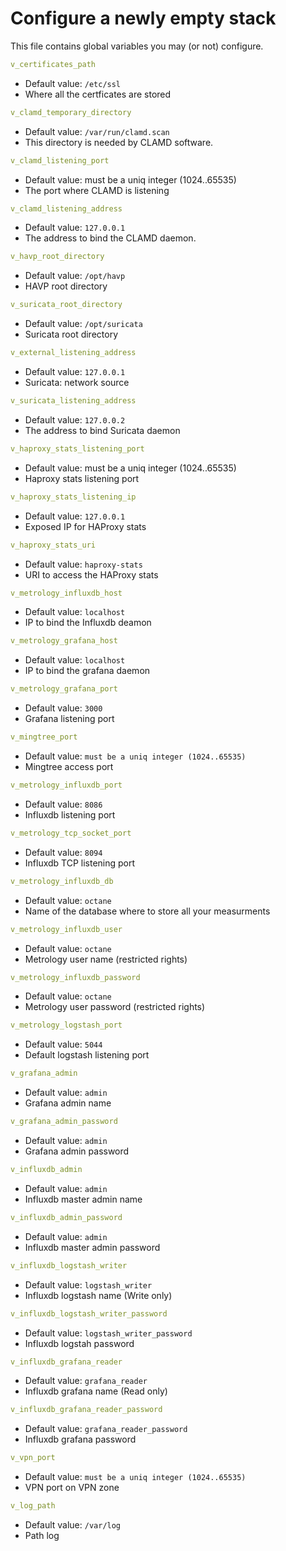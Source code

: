 # Configure a newly empty stack

This file contains global variables you may (or not) configure.

```yaml
v_certificates_path
```

* Default value: `/etc/ssl`
* Where all the certficates are stored

```yaml
v_clamd_temporary_directory
```

* Default value: `/var/run/clamd.scan`
* This directory is needed by CLAMD software.

```yaml
v_clamd_listening_port
```

* Default value: must be a uniq integer (1024..65535)
* The port where CLAMD is listening

```yaml
v_clamd_listening_address
```

* Default value: `127.0.0.1`
* The address to bind the CLAMD daemon.

```yaml
v_havp_root_directory
```

* Default value: `/opt/havp`
* HAVP root directory

```yaml
v_suricata_root_directory
```

* Default value: `/opt/suricata`
* Suricata root directory

```yaml
v_external_listening_address
```

* Default value: `127.0.0.1`
* Suricata: network source

```yaml
v_suricata_listening_address
```

* Default value: `127.0.0.2`
* The address to bind Suricata daemon


```yaml
v_haproxy_stats_listening_port
```

* Default value: must be a uniq integer (1024..65535)
* Haproxy stats listening port

```yaml
v_haproxy_stats_listening_ip
```

* Default value: `127.0.0.1`
* Exposed IP for HAProxy stats

```yaml
v_haproxy_stats_uri
```

* Default value: `haproxy-stats`
* URI to access the HAProxy stats

```yaml
v_metrology_influxdb_host
```

* Default value: `localhost`
* IP to bind the Influxdb deamon

```yaml
v_metrology_grafana_host
```

* Default value: `localhost`
* IP to bind the grafana daemon

```yaml
v_metrology_grafana_port
```

* Default value: `3000`
* Grafana listening port

```yaml
v_mingtree_port
```

* Default value: `must be a uniq integer (1024..65535)`
* Mingtree access port

```yaml
v_metrology_influxdb_port
```

* Default value: `8086`
* Influxdb listening port

```yaml
v_metrology_tcp_socket_port
```

* Default value: `8094`
* Influxdb TCP listening port

```yaml
v_metrology_influxdb_db
```

* Default value: `octane`
* Name of the database where to store all your measurments

```yaml
v_metrology_influxdb_user
```

* Default value: `octane`
* Metrology user name (restricted rights)

```yaml
v_metrology_influxdb_password
```

* Default value: `octane`
* Metrology user password (restricted rights)

```yaml
v_metrology_logstash_port
```

* Default value: `5044`
* Default logstash listening port

```yaml
v_grafana_admin
```

* Default value: `admin`
* Grafana admin name

```yaml
v_grafana_admin_password
```

* Default value: `admin`
* Grafana admin password

```yaml
v_influxdb_admin
```

* Default value: `admin`
* Influxdb master admin name

```yaml
v_influxdb_admin_password
```

* Default value: `admin`
* Influxdb master admin password

```yaml
v_influxdb_logstash_writer
```

* Default value: `logstash_writer`
* Influxdb logstash name (Write only)

```yaml
v_influxdb_logstash_writer_password
```

* Default value: `logstash_writer_password`
* Influxdb logstah password

```yaml
v_influxdb_grafana_reader
```

* Default value: `grafana_reader`
* Influxdb grafana name (Read only)

```yaml
v_influxdb_grafana_reader_password
```

* Default value: `grafana_reader_password`
* Influxdb grafana password

```yaml
v_vpn_port
```

* Default value: `must be a uniq integer (1024..65535)`
* VPN port on VPN zone

```yaml
v_log_path
```

* Default value: `/var/log`
* Path log
